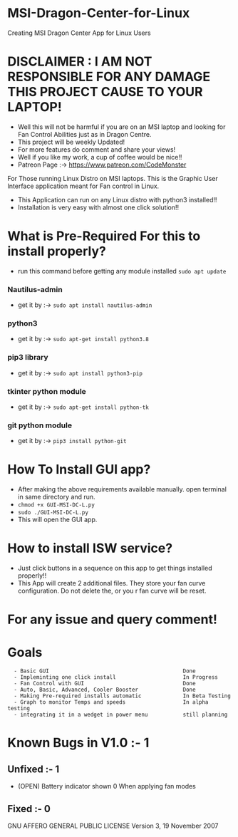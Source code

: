 # MSI-Dragon-Center-for-Linux
Creating MSI Dragon Center App for Linux Users

# DISCLAIMER : I AM NOT RESPONSIBLE FOR ANY DAMAGE THIS PROJECT CAUSE TO YOUR LAPTOP!
- Well this will not be harmful if you are on an MSI laptop and looking for Fan Control Abilities just as in Dragon Centre.
- This project will be weekly Updated!
- For more features do comment and share your views!
- Well if you like my work, a cup of coffee would be nice!!
- Patreon Page :-> https://www.patreon.com/CodeMonster

For Those running Linux Distro on MSI laptops. This is the Graphic User Interface application meant for Fan control in Linux.
- This Application can run on any Linux distro with python3 installed!!
- Installation is very easy with almost one click solution!!

# What is Pre-Required For this to install properly?
- run this command before getting any module installed ```sudo apt update```
### Nautilus-admin
- get it by :-> ```sudo apt install nautilus-admin```
### python3 
- get it by :-> ```sudo apt-get install python3.8```
### pip3 library
- get it by :-> ```sudo apt install python3-pip```
### tkinter python module
- get it by :-> ```sudo apt-get install python-tk```
### git python module
- get it by :-> ```pip3 install python-git```

# How To Install GUI app?
- After making the above requirements available manually. open terminal in same directory and run.
- ```chmod +x GUI-MSI-DC-L.py```
- ```sudo ./GUI-MSI-DC-L.py```
- This will open the GUI app.

# How to install ISW service?
- Just click buttons in a sequence on this app to get things installed properly!!
- This App will create 2 additional files. They store your fan curve configuration. Do not delete the, or you r fan curve will be reset.

# For any issue and query comment!

# Goals
```
  - Basic GUI                                          Done
  - Impleminting one click install                     In Progress
  - Fan Control with GUI                               Done
  - Auto, Basic, Advanced, Cooler Booster              Done
  - Making Pre-required installs automatic             In Beta Testing
  - Graph to monitor Temps and speeds                  In alpha testing
  - integrating it in a wedget in power menu           still planning
```

# Known Bugs in V1.0 :- 1
## Unfixed :- 1
- (OPEN) Battery indicator shown 0 When applying fan modes
## Fixed :- 0

GNU AFFERO GENERAL PUBLIC LICENSE
Version 3, 19 November 2007
